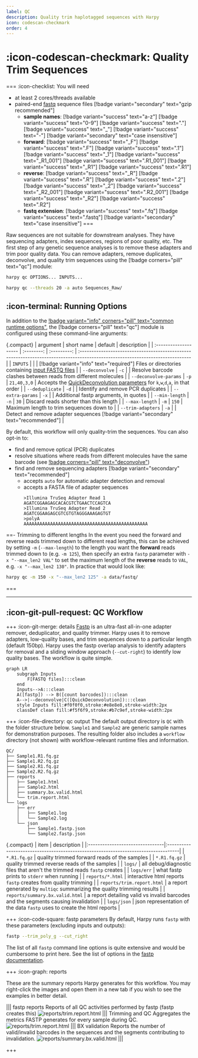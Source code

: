 ```yaml
---
label: QC
description: Quality trim haplotagged sequences with Harpy
icon: codescan-checkmark
order: 4
---
```


# :icon-codescan-checkmark: Quality Trim Sequences
===  :icon-checklist: You will need
- at least 2 cores/threads available
- paired-end [fastq](../haplotagdata.md/#naming-conventions) sequence files [!badge variant="secondary" text="gzip recommended"]
    - **sample names**: [!badge variant="success" text="a-z"] [!badge variant="success" text="0-9"] [!badge variant="success" text="."] [!badge variant="success" text="_"] [!badge variant="success" text="-"] [!badge variant="secondary" text="case insensitive"]
    - **forward**: [!badge variant="success" text="_F"] [!badge variant="success" text=".F"] [!badge variant="success" text=".1"] [!badge variant="success" text="_1"] [!badge variant="success" text="_R1_001"] [!badge variant="success" text=".R1_001"] [!badge variant="success" text="_R1"] [!badge variant="success" text=".R1"] 
    - **reverse**: [!badge variant="success" text="_R"] [!badge variant="success" text=".R"] [!badge variant="success" text=".2"] [!badge variant="success" text="_2"] [!badge variant="success" text="_R2_001"] [!badge variant="success" text=".R2_001"] [!badge variant="success" text="_R2"] [!badge variant="success" text=".R2"] 
    - **fastq extension**: [!badge variant="success" text=".fq"] [!badge variant="success" text=".fastq"] [!badge variant="secondary" text="case insensitive"]
===

Raw sequences are not suitable for downstream analyses. They have sequencing adapters,
index sequences, regions of poor quality, etc. The first step of any genetic sequence
analyses is to remove these adapters and trim poor quality data. You can remove adapters,
remove duplicates, deconvolve, and quality trim sequences using the [!badge corners="pill" text="qc"] module:

```bash usage
harpy qc OPTIONS... INPUTS...
```

```bash example
harpy qc --threads 20 -a auto Sequences_Raw/ 
```

## :icon-terminal: Running Options
In addition to the [!badge variant="info" corners="pill" text="common runtime options"](/commonoptions.md), the [!badge corners="pill" text="qc"] module is configured using these command-line arguments:

{.compact}
| argument              | short name |   default   | description                                                                                                                    |
| :-------------------- | :--------: | :---------: | :----------------------------------------------------------------------------------------------------------------------------- |
| `INPUTS`              |            |             | [!badge variant="info" text="required"] Files or directories containing [input FASTQ files](/commonoptions.md#input-arguments) |
| `--deconvolve`        |    `-c`    |             | Resolve barcode clashes between reads from different molecules                                                                 |
| `--deconvolve-params` |    `-p`    | `21,40,3,0` | Accepts the [QuickDeconvolution parameters](/Workflows/deconvolve.md/#running-options) for `k`,`w`,`d`,`a`, in that order      |
| `--deduplicate`       |    `-d`    |             | Identify and remove PCR duplicates                                             |
| `--extra-params`      |    `-x`    |             | Additional fastp arguments, in quotes                                                                                          |
| `--min-length`        |    `-n`    |    `30`     | Discard reads shorter than this length                                                                                         |
| `--max-length`        |    `-m`    |    `150`    | Maximum length to trim sequences down to                                                                                       |
| `--trim-adapters`     |    `-a`    |             | Detect and remove adapter sequences  [!badge variant="secondary" text="recommended"]                                           |

By default, this workflow will only quality-trim the sequences. You can also opt-in to:
- find and remove optical (PCR) duplicates
- resolve situations where reads from different molecules have the same barcode (see [!badge corners="pill" text="deconvolve"](deconvolve.md)) 
- find and remove sequencing adapters [!badge variant="secondary" text="recommended"]
  - accepts `auto` for automatic adapter detection and removal
  - accepts a FASTA file of adapter sequences
    ``` example FASTA file of adapters
    >Illumina TruSeq Adapter Read 1
    AGATCGGAAGAGCACACGTCTGAACTCCAGTCA
    >Illumina TruSeq Adapter Read 2
    AGATCGGAAGAGCGTCGTGTAGGGAAAGAGTGT
    >polyA
    AAAAAAAAAAAAAAAAAAAAAAAAAAAAAAAAAAAAAAAAAAAAAAA
    ```
==- Trimming to different lengths
In the event you need the forward and reverse reads trimmed down to different read lengths, this can be achieved by
setting `-m` (`--max-length`) to the length you want the **forward** reads trimmed down to (e.g. `-m 125`), then specify an extra
`fastp` parameter with `-x "--max_len2 VAL"` to set the maximum length of the **reverse** reads to `VAL`, e.g. `-x "--max_len2 130"`.
In practice that would look like:
```bash
harpy qc -m 150 -x "--max_len2 125" -a data/fastq/
```
===

---
## :icon-git-pull-request: QC Workflow
+++ :icon-git-merge: details
[Fastp](https://github.com/OpenGene/fastp) is an ultra-fast all-in-one adapter remover, deduplicator, 
and quality trimmer. Harpy uses it to remove adapters, low-quality bases, and trim sequences down to a particular
length (default 150bp). Harpy uses the fastp overlap analysis to identify adapters for removal and a sliding window
approach (`--cut-right`) to identify low quality bases. The workflow is quite simple.

```mermaid
graph LR
    subgraph Inputs
        F[FASTQ files]:::clean
    end
    Inputs-->A:::clean
    A([fastp]) --> B([count barcodes]):::clean
    A-->|--deconvolve|C([QuickDeconvolution]):::clean
    style Inputs fill:#f0f0f0,stroke:#e8e8e8,stroke-width:2px
    classDef clean fill:#f5f6f9,stroke:#b7c9ef,stroke-width:2px
```

+++ :icon-file-directory: qc output
The default output directory is `QC` with the folder structure below. `Sample1` and `Sample2` are generic sample names for demonstration purposes. 
The resulting folder also includes a `workflow` directory (not shown) with workflow-relevant runtime files and information.
```
QC/
├── Sample1.R1.fq.gz
├── Sample1.R2.fq.gz
├── Sample2.R1.fq.gz
├── Sample2.R2.fq.gz
├── reports
│   ├── Sample1.html
│   ├── Sample2.html
│   ├── summary.bx.valid.html
│   └── trim.report.html
└── logs
    ├── err
    │   ├── Sample1.log
    │   └── Sample2.log
    └── json
        ├── Sample1.fastp.json
        └── Sample2.fastp.json
```
{.compact}
| item                            | description                                                                        |
|:--------------------------------|:-----------------------------------------------------------------------------------|
| `*.R1.fq.gz`                    | quality trimmed forward reads of the samples                                       |
| `*.R1.fq.gz`                    | quality trimmed reverse reads of the samples                                       |
| `logs/`                         | all debug/diagnostic files that aren't the trimmed reads `fastp` creates           |
| `logs/err`                      | what fastp prints to `stderr` when running                                         |
| `reports/*.html`                | interactive html reports `fastp` creates from quality trimming                     |
| `reports/trim.report.html`      | a report generated by `multiqc` summarizing the quality trimming results           |
| `reports/summary.bx.valid.html` | a report detailing valid vs invalid barcodes and the segments causing invalidation |
| `logs/json`                     | json representation of the data `fastp` uses to create the html reports            |

+++ :icon-code-square: fastp parameters
By default, Harpy runs `fastp` with these parameters (excluding inputs and outputs):
```bash
fastp --trim_poly_g --cut_right
```

The list of all `fastp` command line options is quite extensive and would
be cumbersome to print here. See the list of options in the [fastp documentation](https://github.com/OpenGene/fastp).

+++ :icon-graph: reports

These are the summary reports Harpy generates for this workflow. You may right-click
the images and open them in a new tab if you wish to see the examples in better detail.

||| fastp reports
Reports of all QC activities performed by fastp (fastp creates this)
![reports/trim.report.html](/static/report_trim_fastp.png)
||| Trimming and QC
Aggregates the metrics FASTP generates for every sample during QC.
![reports/trim.report.html](/static/report_trim_aggregate.png)
||| BX validation
Reports the number of valid/invalid barcodes in the sequences and the segments contributing to invalidation.
![reports/summary.bx.valid.html](/static/report_qc_bx.png)
|||

+++
